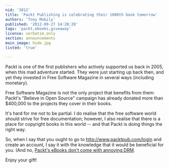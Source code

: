 ```yaml
---
nid: '3812'
title: 'Packt Publishing is celebrating their 1000th book tomorrow'
authors: 'Tony Mobily'
published: '2012-09-27 14:20:28'
tags: 'packt,ebooks,giveaway'
license: verbatim_only
section: announcements
main_image: hide.jpg
listed: 'true'

---
```

Packt is one of the first publishers who actively supported us back in 2005,
when this mad adventure started. They were just starting up back then, and
yet they invested in Free Software Magazine in several ways (including
monetary).

Free Software Magazine is not the only project that benefits from them:
Packt's "Believe in Open Source" campaign has already donated more than
$400,000 to the projects they cover in their books.

<!--break-->

It's hard for me not to be partial. I do realise that the free software
world should strive for free documentation; however, I also realise that
there is a place for copyright books in this world -- and that Packt is
doing things the right way.

So, when I say that you ought to go to http://www.packtpub.com/login and
create an account, I say it with the knowledge that it would be beneficial
for you. (And no, [Packt's  eBooks don't come with annoying
DRM](http://www.packtpub.com/article/password-protection-removed-from-ebooks
).

Enjoy your gift!